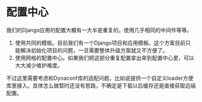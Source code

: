 # 配置中心

我们的Django应用的配置大概有一大半是重复的，使用几乎相同的中间件等等。

1. 使用共同的模板。目前我们有一个Django项目和应用模板。这个方案目前只能解决初始化项目的问题，一旦需要整体升级方案就又不方便了。
2. 使用网格的配置中心。如果我们把这部分重复配置拿出来到配置中心里，可以大大减少维护难度。

不过这里需要考虑和Dynaconf库的适配问题，比如说提供一个自定义loader方便库里接入。具体怎么做暂时还没有思路，不确定是下载以后缓存还是直接获取远端配置。
